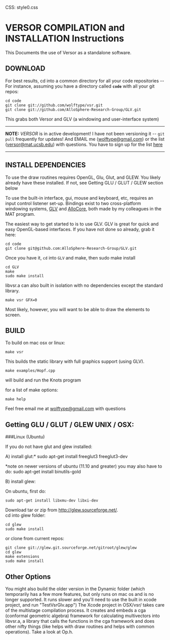 CSS: style0.css

VERSOR COMPILATION and INSTALLATION Instructions
===

This Documents the use of Versor as a standalone software.

DOWNLOAD
---

For best results, cd into a common directory for all your code repositories -- 
For instance, assuming you have a directory called **`code`** with all your git repos:

	cd code
	git clone git://github.com/wolftype/vsr.git
	git clone git://github.com/AlloSphere-Research-Group/GLV.git

This grabs both Versor and GLV (a windowing and user-interface system)

---

**NOTE:** _VERSOR_ is in active development!  I have not been versioning it -- `git pull` frequently for updates! And EMAIL me (wolftype@gmail.com)
or the list (versor@mat.ucsb.edu) with questions.  You have to sign up for the list [here](#http://lists.create.ucsb.edu/mailman/listinfo/versor)

---


INSTALL DEPENDENCIES
---

To use the draw routines requires OpenGL, Glu, Glut, and GLEW.  You likely already have these installed.
If not, see Getting GLU / GLUT / GLEW section below
  
To use the built-in interface, gui, mouse and keyboard, etc, requires an input control listener set-up.
Bindings exist to two cross-platform windowing systems, [GLV](mat.ucsb.edu/glv/) and [AlloCore](), both made by my colleagues in the MAT program.  

The easiest way to get started to is to use GLV.  GLV is great for quick and easy OpenGL-based interfaces.  If you have not done so already, grab it here: 

	cd code
	git clone git@github.com:AlloSphere-Research-Group/GLV.git
	
Once you have it, `cd` into `GLV` and make, then sudo make install
    
    cd GLV
    make
    sudo make install

libvsr.a can also built in isolation with no dependencies except the standard library.  

	make vsr GFX=0

Most likely, however, you will want to be able to draw the elements to screen.



BUILD
---
To build on mac osx or linux:

	make vsr

This builds the static library with full graphics support (using GLV).

	make examples/Hopf.cpp

will build and run the Knots program

for a list of make options:

    make help

Feel free email me at wolftype@gmail.com with questions


Getting GLU / GLUT / GLEW UNIX / OSX:
---
###Linux (Ubuntu)

If you do not have glut and glew installed:

A) install glut:*
	sudo apt-get install freeglut3 freeglut3-dev

*note on newer versions of ubuntu (11.10 and greater) you may also have to do:
	sudo apt-get install binutils-gold

B) install glew:

On ubuntu, first do:

	sudo apt-get install libxmu-dev libxi-dev

Download tar or zip from http://glew.sourceforge.net/.  
cd into glew folder:

    cd glew
	sudo make install

or clone from current repos:

	git clone git://glew.git.sourceforge.net/gitroot/glew/glew
	cd glew
	make extensions
	sudo make install


Other Options
---
You might also build the older version in the Dynamic folder (which temporarily has a few more features, but only runs on mac os and is no longer supported.  It runs slower and you'll need to use the built in xcode project, and run "TestVsrGlv.app")
The Xcode project in OSX/vsr/ takes care of the multistage compilation process.
It creates and embeds a cga (conformal geometric algebra) framework for calculating multivectors into libvsr.a, a library that calls the functions in the cga framework and does other nifty things
(like helps with draw routines and helps with common operations).  Take a look at Op.h.
